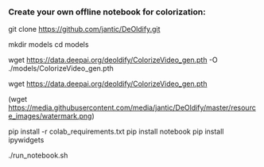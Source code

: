 ### Create your own offline notebook for colorization:

git clone https://github.com/jantic/DeOldify.git

mkdir models
cd models

wget https://data.deepai.org/deoldify/ColorizeVideo_gen.pth -O ./models/ColorizeVideo_gen.pth

wget https://data.deepai.org/deoldify/ColorizeVideo_gen.pth

(wget https://media.githubusercontent.com/media/jantic/DeOldify/master/resource_images/watermark.png)

pip install -r colab_requirements.txt
pip install notebook
pip install ipywidgets

./run_notebook.sh
